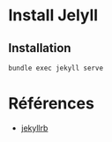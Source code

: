 # Install Jelyll

## Installation 




```bash
bundle exec jekyll serve
```


# Références
- [jekyllrb](https://jekyllrb.com/)
